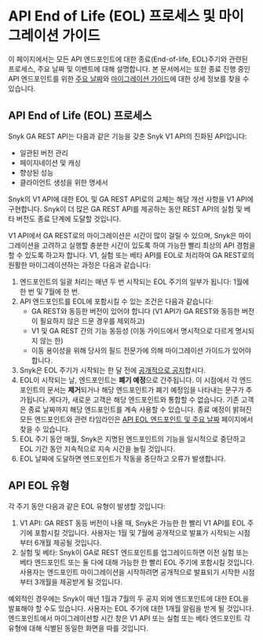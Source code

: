 # API End of Life (EOL) 프로세스 및 마이그레이션 가이드

이 페이지에서는 모든 API 엔드포인트에 대한 종료(End-of-life, EOL)주기와 관련된 프로세스, 주요 날짜 및 이벤트에 대해 설명합니다. 본 문서에서는 또한 종료 진행 중인 API 엔드포인트를 위한 [주요 날짜](api-eol-endpoints-and-key-dates.md)와 [마이그레이션 가이드](guides-to-migration/)에 대한 상세 정보를 찾을 수 있습니다.

## API End of Life (EOL) 프로세스

Snyk GA REST API는 다음과 같은 기능을 갖춘 Snyk V1 API의 진화된 API입니다:

* 일관된 버전 관리
* 페이지네이션 및 캐싱
* 향상된 성능
* 클라이언트 생성을 위한 명세서

Snyk의 V1 API에 대한 EOL 및 GA REST API로의 교체는 해당 개선 사항을 V1 API에 구현합니다. Snyk이 더 많은 GA REST API를 제공하는 동안 REST API의 실험 및 베타 버전도 종료 단계에 도달할 것입니다.

V1 API에서 GA REST로의 마이그레이션은 시간이 많이 걸릴 수 있으며, Snyk은 마이그레이션을 고려하고 실행할 충분한 시간이 있도록 하여 가능한 빨리 최상의 API 경험을 할 수 있도록 하고자 합니다. V1, 실험 또는 베타 API를 EOL로 처리하여 GA REST로의 원활한 마이그레이션하는 과정은 다음과 같습니다:

1. 엔드포인트의 일괄 처리는 매년 두 번 시작되는 EOL 주기의 일부가 됩니다: 1월에 한 번 및 7월에 한 번.
2. API 엔드포인트를 EOL에 포함시킬 수 있는 조건은 다음과 같습니다:
   * GA REST와 동등한 버전이 있어야 합니다 (V1 API가 GA REST와 동등한 버전이 필요하지 않은 드문 경우를 제외하고)
   * V1 및 GA REST 간의 기능 동등성 (이동 가이드에서 명시적으로 다르게 명시되지 않는 한)
   * 이동 용이성을 위해 당사의 필드 전문가에 의해 마이그레이션 가이드가 있어야 합니다.
3. Snyk은 EOL 주기가 시작되는 한 달 전에 [공개적으로 공지](http://updates.snyk.io/)합시다.
4. EOL이 시작되는 날, 엔드포인트는 **폐기 예정**으로 간주됩니다. 이 시점에서 각 엔드포인트의 문서는 **제거**되거나 해당 엔드포인트가 폐기 예정임을 나타내는 문구가 추가됩니다. 게다가, 새로운 고객은 해당 엔드포인트와 통합할 수 없습니다. 기존 고객은 종료 날짜까지 해당 엔드포인트를 계속 사용할 수 있습니다. 종료 예정이 밝혀진 모든 엔드포인트와 관련 타임라인은 [API EOL 엔드포인트 및 주요 날짜](api-eol-endpoints-and-key-dates.md) 페이지에서 찾을 수 있습니다.
5. EOL 주기 동안 매월, Snyk은 지명된 엔드포인트의 기능을 일시적으로 중단하고 EOL 기간 동안 지속적으로 지속 시간을 늘릴 것입니다.
6. EOL 날짜에 도달하면 엔드포인트가 작동을 중단하고 오류가 발생합니다.

## API EOL 유형

각 주기 동안 다음과 같은 EOL 유형이 발생할 것입니다:

1. V1 API: GA REST 동등 버전이 나올 때, Snyk은 가능한 한 빨리 V1 API를 EOL 주기에 포함시킬 것입니다. 사용자는 1월 및 7월에 공개적으로 발표가 시작되는 시점부터 6개월 제공될 것입니다.
2. 실험 및 베타: Snyk이 GA로 REST 엔드포인트를 업그레이드하면 이전 실험 또는 베타 엔드포인트 또는 둘 다에 대해 가능한 한 빨리 EOL 주기에 포함시킬 것입니다. 사용자는 엔드포인트 마이그레이션을 시작하려면 공개적으로 발표되기 시작한 시점부터 3개월을 제공받게 될 것입니다.

예외적인 경우에는 Snyk이 매년 1월과 7월의 두 공지 외에 엔드포인트에 대한 EOL을 발표해야 할 수도 있습니다. 사용자는 EOL 주기에 대한 1개월 알림을 받게 될 것입니다. 엔드포인트에서 마이그레이션할 시간 창은 V1 API 또는 실험 또는 베타 엔드포인트 각 유형에 대해 식별된 동일한 화면을 따를 것입니다.
